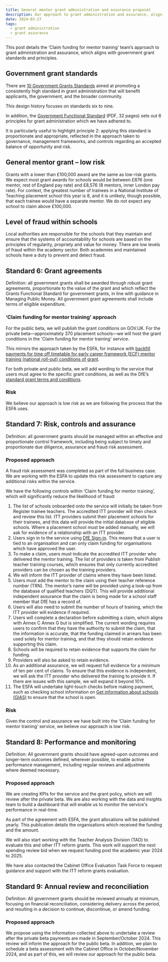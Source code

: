 ```yaml
---
title: General mentor grant administration and assurance proposal
description: Our approach to grant administration and assurance, aligning with government grant standards and principles
date: 2024-03-27
tags:
  - grant administration
  - grant assurance
---
```


This post details the ‘Claim funding for mentor training’ team’s approach to grant administration and assurance, which aligns with government grant standards and principles.

## Government grant standards

There are [10 Government Grants Standards](https://www.gov.uk/government/publications/grants-standards) aimed at promoting a consistently high standard in grant administration that will benefit applicants, the government, and the broader community.

This design history focuses on standards six to nine.

In addition, the [Government Functional Standard](https://assets.publishing.service.gov.uk/media/60f7fc0c8fa8f50c716bcd62/Final-CO_Govt_Functional_Std_GovS015_WEB.pdf) (PDF, 32 pages) sets out 6 principles for grant administration which we have adhered to.

It is particularly useful to highlight principle 2: applying this standard is proportionate and appropriate, reflected in the approach taken to governance, management frameworks, and controls regarding an accepted balance of opportunity and risk.

## General mentor grant – low risk

Grants with a lower than £100,000 award are the same as low-risk grants. We expect most grant awards for schools would be between £876 (one mentor, rest of England pay rate) and £8,576 (8 mentors, inner London pay rate). For context, the greatest number of trainees in a National Institute of Teaching placement school this year is 8, and it is unlikely, though possible, that each trainee would have a separate mentor. We do not expect any school to claim above £100,000.

## Level of fraud within schools

Local authorities are responsible for the schools that they maintain and ensure that the systems of accountability for schools are based on the principles of regularity, propriety and value for money. There are low levels of fraud within the academy sector. Both academies and maintained schools have a duty to prevent and detect fraud.

## Standard 6: Grant agreements

Definition: all government grants shall be awarded through robust grant agreements, proportionate to the value of the grant and which reflect the Grants Functional Standard for government grants, in line with guidance in Managing Public Money. All government grant agreements shall include terms of eligible expenditure.

### ‘Claim funding for mentor training’ approach

For the public beta, we will publish the grant conditions on GOV.UK. For the private beta—approximately 370 placement schools—we will host the grant conditions in the 'Claim funding for mentor training' service.

This mirrors the approach taken by the ESFA, for instance with [backfill payments for time off timetable for early career framework (ECF) mentor training (national roll-out) conditions of grant](https://www.gov.uk/government/publications/backfill-payments-for-time-off-timetable-for-early-career-framework-ecf-mentor-training-national-roll-out/backfill-payments-for-time-off-timetable-for-early-career-framework-ecf-mentor-training-national-roll-out).

For both private and public beta, we will add wording to the service that users must agree to the specific grant conditions, as well as the DfE’s [standard grant terms and conditions](https://www.gov.uk/government/publications/grant-funding-agreement-terms-and-conditions).

### Risk

We believe our approach is low risk as we are following the process that the ESFA uses.

## Standard 7: Risk, controls and assurance

Definition: all government grants should be managed within an effective and proportionate control framework, including being subject to timely and proportionate due diligence, assurance and fraud risk assessment.

### Proposed approach

A fraud risk assessment was completed as part of the full business case. We are working with the ESFA to update this risk assessment to capture any additional risks within the service.

We have the following controls within ‘Claim funding for mentor training’, which will significantly reduce the likelihood of fraud:

1. The list of schools onboarded onto the service will initially be taken from Register trainee teachers. The accredited ITT provider will then check and review this list. ITT providers submit their placement schools for their trainees, and this data will provide the initial database of eligible schools. Where a placement school must be added manually, we will ask for evidence of a relationship with an ITT provider.
2. Users sign in to the service using [DfE Sign-in](https://services.signin.education.gov.uk/). This means that a user is tied to an organisation and can only claim funding for organisations which have approved the user.
3. To make a claim, users must indicate the accredited ITT provider who delivered the mentor training. The list of providers is taken from Publish teacher training courses, which ensures that only currently accredited providers can be chosen as the training providers.
4. We will inform the ITT provider of claims where they have been listed.
5. Users must add the mentor to the claim using their teacher reference number (TRN). The mentor’s name will be provided using a look-up from the database of qualified teachers (DQT). This will provide additional independent assurance that the claim is being made for a school staff member that DfE has a record of.
6. Users will also need to submit the number of hours of training, which the ITT provider will evidence if required.
7. Users will complete a declaration before submitting a claim, which aligns with Annex C Annex G but is simplified. The current wording requires users to confirm that they have the authority to submit the claim, that the information is accurate, that the funding claimed in arrears has been used solely for mentor training, and that they should retain evidence supporting this claim.
8. Schools will be required to retain evidence that supports the claim for funding.
9. Providers will also be asked to retain evidence.
10. As an additional assurance, we will request full evidence for a minimum of ten per cent of claims. To ensure that this evidence is independent, we will ask the ITT provider who delivered the training to provide it. If there are issues with this sample, we will expand it beyond 10%.
11. The ESFA will undertake light-touch checks before making payment, such as checking school information on [Get information about schools (GIAS)](https://get-information-schools.service.gov.uk/) to ensure that the school is open.

### Risk

Given the control and assurance we have built into the ‘Claim funding for mentor training’ service, we believe our approach is low risk.

## Standard 8: Performance and monitoring

Definition: All government grants should have agreed-upon outcomes and longer-term outcomes defined, wherever possible, to enable active performance management, including regular reviews and adjustments where deemed necessary.

### Proposed approach

We are creating KPIs for the service and the grant policy, which we will review after the private beta. We are also working with the data and insights team to build a dashboard that will enable us to monitor the service's performance in real-time.

As part of the agreement with ESFA, the grant allocations will be published yearly. This publication details the organisations which received the funding and the amount.

We will also start working with the Teacher Analysis Division (TAD) to evaluate this and other ITT reform grants. This work will support the next spending review bid when we request funding post the academic year 2024 to 2025.

We have also contacted the Cabinet Office Evaluation Task Force to request guidance and support with the ITT reform grants evaluation.

## Standard 9: Annual review and reconciliation

Definition: All government grants should be reviewed annually at minimum, focusing on financial reconciliation, considering delivery across the period, and resulting in a decision to continue, discontinue, or amend funding.

### Proposed approach

We propose using the information collected above to undertake a review after the private beta payments are made in September/October 2024. This review will inform the approach for the public beta. In addition, we plan to schedule a beta assessment with the Cabinet Office in October/November 2024, and as part of this, we will review our approach for the public beta.
